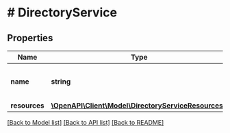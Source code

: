# # DirectoryService

## Properties

Name | Type | Description | Notes
------------ | ------------- | ------------- | -------------
**name** | **string** | The name of the directory service. |
**resources** | [**\OpenAPI\Client\Model\DirectoryServiceResources1**](DirectoryServiceResources1.md) |  |

[[Back to Model list]](../../README.md#models) [[Back to API list]](../../README.md#endpoints) [[Back to README]](../../README.md)
